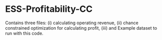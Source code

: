# ESS-Profitability-CC
Contains three files: (i) calculating operating revenue, (ii) chance constrained optimization for calculating profit, (iii) and Example dataset to run with this code.
